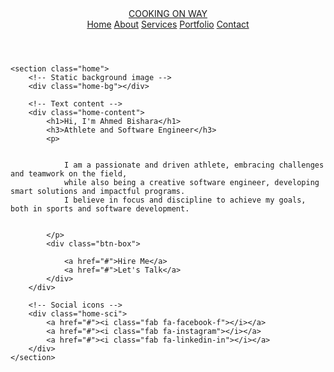 <!DOCTYPE html>
<html lang="en">
<head>
    <meta charset="UTF-8">
    <meta http-equiv="X-UA-Compatible" content="IE=edge">
    <meta name="viewport" content="width=device-width, initial-scale=1.0">
    <title>Personal Portfolio | Ahmed Bishara</title>
    <link rel="stylesheet" href="style.css">
    <!-- Font Awesome for social icons -->
    <link rel="stylesheet" href="https://cdnjs.cloudflare.com/ajax/libs/font-awesome/6.5.0/css/all.min.css">
</head>
<body>
    <header class="header">
        <a href="#" class="logo">COOKING ON WAY</a>
        <nav class="navbar">
            <a href="#" class="active">Home</a>
            <a href="#">About</a>
            <a href="#">Services</a>
            <a href="#">Portfolio</a>
            <a href="#">Contact</a>
        </nav>
    </header>

    <section class="home">
        <!-- Static background image -->
        <div class="home-bg"></div>

        <!-- Text content -->
        <div class="home-content">
            <h1>Hi, I'm Ahmed Bishara</h1>
            <h3>Athlete and Software Engineer</h3>
            <p>


                I am a passionate and driven athlete, embracing challenges and teamwork on the field, 
                while also being a creative software engineer, developing smart solutions and impactful programs. 
                I believe in focus and discipline to achieve my goals, both in sports and software development.


            </p>
            <div class="btn-box">
                
                <a href="#">Hire Me</a>
                <a href="#">Let's Talk</a>
            </div>
        </div>

        <!-- Social icons -->
        <div class="home-sci">
            <a href="#"><i class="fab fa-facebook-f"></i></a>
            <a href="#"><i class="fab fa-instagram"></i></a>
            <a href="#"><i class="fab fa-linkedin-in"></i></a>
        </div>
    </section>
</body>
</html>
